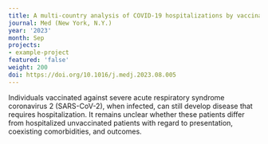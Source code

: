 ```yaml
---
title: A multi-country analysis of COVID-19 hospitalizations by vaccination status.
journal: Med (New York, N.Y.)
year: '2023'
month: Sep
projects:
- example-project
featured: 'false'
weight: 200
doi: https://doi.org/10.1016/j.medj.2023.08.005
---
```


Individuals vaccinated against severe acute respiratory syndrome coronavirus 2 (SARS-CoV-2), when infected, can still develop disease that requires hospitalization. It remains unclear whether these patients differ from hospitalized unvaccinated patients with regard to presentation, coexisting comorbidities, and outcomes.